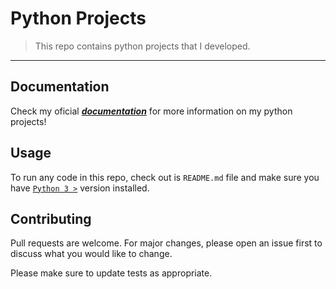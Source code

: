 # Python Projects

>This repo contains python projects that I developed.

---

## Documentation

Check my oficial [***documentation***](https://joaohb07.github.io/documentation/python/python) for more information on my python projects!

## Usage

To run any code in this repo, check out is `README.md` file and make sure you have [`Python 3 >`](https://www.python.org/downloads/) version installed.

## Contributing

Pull requests are welcome. For major changes, please open an issue first to discuss what you would like to change.

Please make sure to update tests as appropriate.
